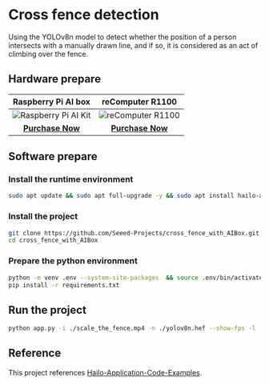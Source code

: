 # Cross fence detection

Using the YOLOv8n model to detect whether the position of a person intersects with a manually drawn line, and if so, it is considered as an act of climbing over the fence.

## Hardware prepare

|                                               Raspberry Pi AI box                                              |                                               reComputer R1100                                               |
| :----------------------------------------------------------------------------------------------------------------: | :-----------------------------------------------------------------------------------------------------------: |
| ![Raspberry Pi AI Kit](https://media-cdn.seeedstudio.com/media/catalog/product/cache/bb49d3ec4ee05b6f018e93f896b8a25d/i/m/image114993560.jpeg) | ![reComputer R1100](https://media-cdn.seeedstudio.com/media/catalog/product/cache/bb49d3ec4ee05b6f018e93f896b8a25d/2/-/2-114993595-recomputer-ai-industrial-r2135-12.jpg) |
| [**Purchase Now**](https://www.seeedstudio.com/reComputer-AI-R2130-12-p-6368.html?utm_source=PiAICourse&utm_medium=github&utm_campaign=Course) | [**Purchase Now**](https://www.seeedstudio.com/reComputer-AI-Industrial-R2135-12-p-6432.html?utm_source=PiAICourse&utm_medium=github&utm_campaign=Course) |

## Software prepare

### Install the runtime environment 

```bash
sudo apt update && sudo apt full-upgrade -y && sudo apt install hailo-all
```

### Install the project

```bash
git clone https://github.com/Seeed-Projects/cross_fence_with_AIBox.git
cd cross_fence_with_AIBox
```

### Prepare the python environment

```bash
python -m venv .env --system-site-packages  && source .env/bin/activate
pip install -r requirements.txt
```

## Run the project

```bash
python app.py -i ./scale_the_fence.mp4 -n ./yolov8n.hef --show-fps -l ./common/coco.txt 
```

## Reference

This project references  [Hailo-Application-Code-Examples](https://github.com/hailo-ai/Hailo-Application-Code-Examples).
